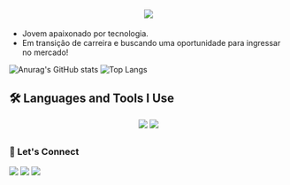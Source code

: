 <h1 align="center">
  <img src="https://readme-typing-svg.demolab.com?font=Fira+Code&weight=600&size=24&pause=1000&color=26B13A&center=true&vCenter=true&random=false&width=435&lines=Hi+world%2C+I'm+Guilherme Barros" />
</h1>

- Jovem apaixonado por tecnologia.
- Em transição de carreira e buscando uma oportunidade para ingressar no mercado!

![Anurag's GitHub stats](https://github-readme-stats.vercel.app/api?username=Guidln&show_icons=true)
![Top Langs](https://github-readme-stats.vercel.app/api/top-langs/?username=Guidln&hide_progress=true)

## 🛠️ Languages and Tools I Use
<div align="center">
  <img src="https://skillicons.dev/icons?i=react,bootstrap,html,css,vscode,github,figma,git" />
  <img src="https://skillicons.dev/icons?i=nodejs,python,javascript,c,java,mysql" /><br>
</div>

 ##
 
<div> 
  <h3>🤝 Let's Connect</h3>
  <a href="https://www.instagram.com/guilherme_barros7/" target="_blank"><img src="https://img.shields.io/badge/-Instagram-%23E4405F?style=for-the-badge&logo=instagram&logoColor=white" target="_blank"></a>
  <a href = "mailto:gbarrostoledobatista2004@gmail.com"><img src="https://img.shields.io/badge/-Gmail-%23333?style=for-the-badge&logo=gmail&logoColor=white" target="_blank"></a>
  <a href="https://www.linkedin.com/in/guilherme-barros-t-batista-8756341b1/" target="_blank"><img src="https://img.shields.io/badge/-LinkedIn-%230077B5?style=for-the-badge&logo=linkedin&logoColor=white" target="_blank"></a> 
</div>
